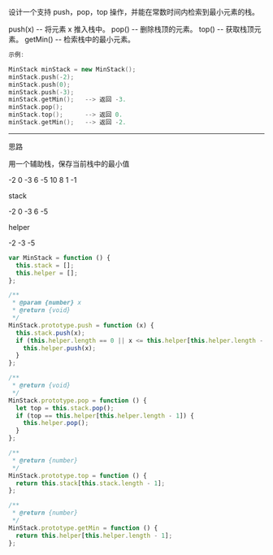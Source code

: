 设计一个支持 push，pop，top 操作，并能在常数时间内检索到最小元素的栈。

push(x) -- 将元素 x 推入栈中。
pop() -- 删除栈顶的元素。
top() -- 获取栈顶元素。
getMin() -- 检索栈中的最小元素。

```cpp
示例:

MinStack minStack = new MinStack();
minStack.push(-2);
minStack.push(0);
minStack.push(-3);
minStack.getMin();   --> 返回 -3.
minStack.pop();
minStack.top();      --> 返回 0.
minStack.getMin();   --> 返回 -2.
```

---

思路

用一个辅助栈，保存当前栈中的最小值

-2 0 -3 6 -5 10 8 1 -1

stack

-2 0 -3 6 -5

helper

-2 -3 -5

```javascript
var MinStack = function () {
  this.stack = [];
  this.helper = [];
};

/**
 * @param {number} x
 * @return {void}
 */
MinStack.prototype.push = function (x) {
  this.stack.push(x);
  if (this.helper.length == 0 || x <= this.helper[this.helper.length - 1]) {
    this.helper.push(x);
  }
};

/**
 * @return {void}
 */
MinStack.prototype.pop = function () {
  let top = this.stack.pop();
  if (top == this.helper[this.helper.length - 1]) {
    this.helper.pop();
  }
};

/**
 * @return {number}
 */
MinStack.prototype.top = function () {
  return this.stack[this.stack.length - 1];
};

/**
 * @return {number}
 */
MinStack.prototype.getMin = function () {
  return this.helper[this.helper.length - 1];
};
```

